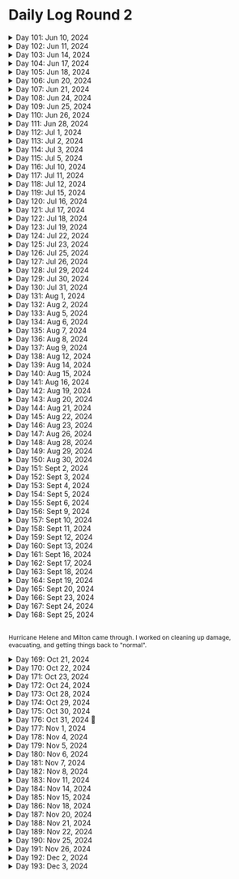 # Daily Log Round 2

<details>
  <summary>Day 101: Jun 10, 2024</summary>

  ### Today's Progress:
  * Started and completed on learning Introductory JavaScript by building a Prymaind Generator on freeCodeCamp.

  ### Link to work:
  * None

  ### New thing(s) learned:
  * How to declare a variable using let/const
  * How to create different statements
  * Console logging

  ### Thoughts:
  * This one took a little while and was confusing. Took my time with it.

  ### Time spent working
  * 1.5 hrs
</details>

<details>
  <summary>Day 102: Jun 11, 2024</summary>

  ### Today's Progress:
  * Started and completed building a Gradebook App using JavaScript on freeCodeCamp.

  ### Link to work:
  * None

  ### New thing(s) learned:
  * None

  ### Thoughts:
  * I may go back to this sometime soon to get an understanding of how everything works again.

  ### Time spent working
  * 0.75 hrs
</details>

<details>
  <summary>Day 103: Jun 14, 2024</summary>

  ### Today's Progress:
  * Started working on building a Role Playing Game while learning Basic JavaScript (steps 1 → 69) on freeCodeCamp.

  ### Link to work:
  * None

  ### New thing(s) learned:
  * None

  ### Thoughts:
  * I'm slowly getting the hang of this

  ### Time spent working
  * 1.16 hrs
</details>

<details>
  <summary>Day 104: Jun 17, 2024</summary>

  ### Today's Progress:
  * Continued working on and completed building a Role Playing Game while learning Basic JavaScript (steps 69 → 172) on freeCodeCamp.

  ### Link to work:
  * None

  ### New thing(s) learned:
  * Basics of different statements and loops.

  ### Thoughts:
  * None

  ### Time spent working
  * 2 hrs
</details>

<details>
  <summary>Day 105: Jun 18, 2024</summary>

  ### Today's Progress:
  * Started and completed the basic debugging challenge for a background color changer using JavaScript on freeCodeCamp.
  * Started working on the Calorie Counter app by learning about Form Validation for JavaScript (steps 1 → 24) on freeCodeCamp

  ### Link to work:
  * None

  ### New thing(s) learned:
  * I've never heard of regex, I'm going to have to take some time and learn about that.

  ### Thoughts:
  * None

  ### Time spent working
  * 0.75 hrs
</details>

<details>
  <summary>Day 106: Jun 20, 2024</summary>

  ### Today's Progress:
  * Completed building the Calorie Counter app by learning about Form Validation for JavaScript on freeCodeCamp

  ### Link to work:
  * None

  ### New thing(s) learned:
  * I learned more about Form Validation and how page doesn't change to something else when clicking on the "submit" or "clear form" button.

  ### Thoughts:
  * None

  ### Time spent working
  * 1.8 hrs
</details>

<details>
  <summary>Day 107: Jun 21, 2024</summary>

  ### Today's Progress:
  * Completed reviewing DOM manipulation by building a Rock, Paper, Scissors Game on freeCodeCamp

  ### Link to work:
  * None

  ### New thing(s) learned:
  * None

  ### Thoughts:
  * None

  ### Time spent working
  * 0.75 hrs
</details>

<details>
  <summary>Day 108: Jun 24, 2024</summary>

  ### Today's Progress:
  * Moved to working on the Legacy JavaScript course after doing a bit of research. Completed steps 1 → 69 on learning Basic JavaScript on freeCodeCamp.

  ### Link to work:
  * None

  ### New thing(s) learned:
  * None

  ### Thoughts:
  * None

  ### Time spent working
  * 1.16 hrs
</details>

<details>
  <summary>Day 109: Jun 25, 2024</summary>

  ### Today's Progress:
  * Continued working on learning Basic JavaScript (Legacy Version) from freeCodeCamp (steps 69 → 82).

  ### Link to work:
  * None

  ### New thing(s) learned:
  * None

  ### Thoughts:
  * I plan on going back to watch some of the videos that were in the Legacy version to get a better understanding of some of the answers.

  ### Time spent working
  * 1hr
</details>

<details>
  <summary>Day 110: Jun 26, 2024</summary>

  ### Today's Progress:
  * Continued and completed working on learning Basic JavaScript (Legacy Version) from freeCodeCamp (steps 82 → 113).

  ### Link to work:
  * None

  ### New thing(s) learned:
  * None

  ### Thoughts:
  * None

  ### Time spent working
  * 1.16 hrs
</details>

<details>
  <summary>Day 111: Jun 28, 2024</summary>

  ### Today's Progress:
  * Started and completed working on learning about ES6 (ES2015) from freeCodeCamp.

  ### Link to work:
  * None

  ### New thing(s) learned:
  * None

  ### Thoughts:
  * This took a bit of time for sure, now I'll debate on what I want to do next.

  ### Time spent working
  * 1.16 hrs
</details>

<details>
  <summary>Day 112: Jul 1, 2024</summary>

  ### Today's Progress:
  * Started and completed learning about Regular Expressions and Debugging Code from freeCodeCamp's Legacy JavaScript section.

  ### Link to work:
  * None

  ### New thing(s) learned:
  * I learned about regex in JavaScript and how to find certain things in a string.

  ### Thoughts:
  * None

  ### Time spent working
  * 1.16 hrs
</details>

<details>
  <summary>Day 113: Jul 2, 2024</summary>

  ### Today's Progress:
  * Started and completed learning about Basic Data Structures in Legacy JavaScript on freeCodeCamp
  * Started working on Basic Algorithm Scripting in Legacy JavaScript on freeCodeCamp (steps 1 → 3)

  ### Link to work:
  * None

  ### New thing(s) learned:
  * I learned the basics about data structures in JavaScript.

  ### Thoughts:
  * None

  ### Time spent working
  * 1.16 hrs
</details>

<details>
  <summary>Day 114: Jul 3, 2024</summary>

  ### Today's Progress:
  * Started working on the Frontend Mentor project of the Article Preview Component.

  ### Link to work:
  * None

  ### New thing(s) learned:
  * None

  ### Thoughts:
  * Watching a tutorial and following along before I create it on my own to get an understanding of the project. This way, I can make cleaner code and have a better understanding of the project as I do it a few times.

  ### Time spent working
  * 1.16 hrs
</details>

<details>
  <summary>Day 115: Jul 5, 2024</summary>

  ### Today's Progress:
  * Continued working on the Frontend Mentor project of the Article Preview Component.

  ### Link to work:
  * None

  ### New thing(s) learned:
  * None

  ### Thoughts:
  * Taking my time in understanding how the code works and what's best for this project.

  ### Time spent working
  * 1.4 hrs
</details>

<details>
  <summary>Day 116: Jul 10, 2024</summary>

  ### Today's Progress:
  * Started researching and working on my personal Portfolio

  ### Link to work:
  * None

  ### New thing(s) learned:
  * None

  ### Thoughts:
  * I took a few days for myself after the holiday which made me realize I was stuck and wasn't sure what to do. After asking for some advice from Kevin Powell's Discord server, it was suggested that I should instead focus on my portfolio. In the past few weeks, I haven't really been challenging myself and cheating while working on Frontend Mentor projects by watching YouTube videos of other people's work. This project, I'm going to do my best to do none of that.

  ### Time spent working
  *
</details>

<details>
  <summary>Day 117: Jul 11, 2024</summary>

  ### Today's Progress:
  * Gathered, researched and started sketching out my Portfolio in Penpot.

  ### Link to work:
  * None

  ### New thing(s) learned:
  * Penpot being similair to Figma, just need to get the hang of things now.

  ### Thoughts:
  * None

  ### Time spent working
  * 1 hr
</details>

<details>
  <summary>Day 118: Jul 12, 2024</summary>

  ### Today's Progress:
  * Decided to switch back to Figma and continue working on researching and gathering materials for my plans/moodboard.

  ### Link to work:
  * None

  ### New thing(s) learned:
  * How to scale/crop images in Figma

  ### Thoughts:
  * Penpot is nice, but using Figma as a desktop application is much easier than relying on a website to load. Wish Penpot had a desktop application.

  ### Time spent working
  * 1.4 hrs
</details>

<details>
  <summary>Day 119: Jul 15, 2024</summary>

  ### Today's Progress:
  * Completed gather materials and inspiration for my moodboard for my portfolio. The next thing to do is work on Wireframes.

  ### Link to work:
  * None

  ### New thing(s) learned:
  * I learned about the different screensize options for different interfaces (IE: Mobile phones, Desktop, and Mobile) for Figma.

  ### Thoughts:
  * None

  ### Time spent working
  * 1.4 hrs
</details>

<details>
  <summary>Day 120: Jul 16, 2024</summary>

  ### Today's Progress:
  * Started and completed taking notes on a YouTube video by Creative Director Explains called My actual web design process for clients (Freelance and Agency)

  ### Link to work:
  * [YouTube Video](https://www.youtube.com/watch?v=Jz_wyVdWKm8)

  ### New thing(s) learned:
  * How the process of creating a website works and the explanation

  ### Thoughts:
  * None

  ### Time spent working
  * 1.5 hrs
</details>

<details>
  <summary>Day 121: Jul 17, 2024</summary>

  ### Today's Progress:
  * Continued working on planning and wireframing my personal portfolio.

  ### Link to work:
  * None

  ### New thing(s) learned:
  * None

  ### Thoughts:
  * I've decided to go with a single page site and then maybe in the future I'll do a multi-page site or keep it a single page. I'll have to see where the wind blows.

  ### Time spent working
  * 1.25 hrs
</details>

<details>
  <summary>Day 122: Jul 18, 2024</summary>

  ### Today's Progress:
  * Started and completed wireframing the desktop version of my portfolio and started wireframing the tablet version of my portfolio.

  ### Link to work:
  * None

  ### New thing(s) learned:
  * None

  ### Thoughts:
  * I'm enjoying planning out how I want it to look in a responsive way.

  ### Time spent working
  * 1.4 hrs
</details>

<details>
  <summary>Day 123: Jul 19, 2024</summary>

  ### Today's Progress:
  * Completed wireframing/sketching out my Tablet/Mobile view of my portfolio. Next week, I'll start properly designing my site in Figma.

  ### Link to work:
  * None

  ### New thing(s) learned:
  * None

  ### Thoughts:
  * Excited to actually start designing my website. Should make it more fun to code when I get started with that!

  ### Time spent working
  * 1.25 hrs
</details>

<details>
  <summary>Day 124: Jul 22, 2024</summary>

  ### Today's Progress:
  * Started and completed working on the design of my Portfolio for Desktop view.

  ### Link to work:
  * None

  ### New thing(s) learned:
  * None

  ### Thoughts:
  * I just need to find some more images to use for certain parts of the site. I'm missing AnyType and a few others.

  ### Time spent working
  * 1.5 hrs
</details>

<details>
  <summary>Day 125: Jul 23, 2024</summary>

  ### Today's Progress:
  * Completed designing the Tablet and Moble views of my Portfolio in Figma.
  * Started coding the navigation bar for my portfolio.

  ### Link to work:
  * None

  ### New thing(s) learned:
  * None

  ### Thoughts:
  * I'm excited to start coding my portfolio and I'm going to have to learn a lot of new things. First off will be the navigation bar.

  ### Time spent working
  * 1.3 hrs
</details>

<details>
  <summary>Day 126: Jul 25, 2024</summary>

  ### Today's Progress:
  * Started to work on the navigation bar of my portfolio.

  ### Link to work:
  * None

  ### New thing(s) learned:
  * None

  ### Thoughts:
  * I need to figure out how to make the navigation bar look more resopnsive and similair to the one I created in Figma.

  ### Time spent working
  * 1.1 hrs
</details>

<details>
  <summary>Day 127: Jul 26, 2024</summary>

  ### Today's Progress:
  * Re-started on the navigation bar and started to work on the hero section of my portfolio.

  ### Link to work:
  * None

  ### New thing(s) learned:
  * None

  ### Thoughts:
  * I need to figure out how to make a proper circle image to use for the picture of myself in the hero section.

  ### Time spent working
  * 1.25 hrs
</details>

<details>
  <summary>Day 128: Jul 29, 2024</summary>

  ### Today's Progress:
  * Continued to work on the hero section of my portfolio and got started on the about section.

  ### Link to work:
  * None

  ### New thing(s) learned:
  * None

  ### Thoughts:
  * Instead of using Font Awesome, I'm going to use SVGRepo.com to get the icons that I need for certain sections of my portfolio.

  ### Time spent working
  * 1.5 hrs
</details>

<details>
  <summary>Day 129: Jul 30, 2024</summary>

  ### Today's Progress:
  * Continued to work on my portfolio as a whole.

  ### Link to work:
  * None

  ### New thing(s) learned:
  * None

  ### Thoughts:
  * I somehow messed up my navigation bar and more within the code, so I just decided to restart from scratch...again. This time, I'm going to just code everything out in HTML first and then go into CSS and JS.

  ### Time spent working
  * 1.1 hrs
</details>

<details>
  <summary>Day 130: Jul 31, 2024</summary>

  ### Today's Progress:
  * Re-wrote my entire HTML from scratch and completed all my sections. Added images, links, and accessibility features that were needed.

  ### Link to work:
  * None

  ### New thing(s) learned:
  * None

  ### Thoughts:
  * Excited to get started on the CSS part of my website. I'm going to do my bes to start from a mobile-user POV and then work my way to a desktop-user POV.

  ### Time spent working
  * 1.3 hrs
</details>

<details>
  <summary>Day 131: Aug 1, 2024</summary>

  ### Today's Progress:
  * Started working (and hopefully finished) on the CSS sections of my navigation bar, hero section, and about section.

  ### Link to work:
  * None

  ### New thing(s) learned:
  * None

  ### Thoughts:
  * Tomorrow I'm going to take some time to write my about section of myself and then hopefully jump into the projects section once I feel comfortable enough. This is coming along slowly but surely!

  ### Time spent working
  * 1.83 hrs
</details>

<details>
  <summary>Day 132: Aug 2, 2024</summary>

  ### Today's Progress:
  * Continued to work on the mobile version of my portoflio using CSS.

  ### Link to work:
  * None

  ### New thing(s) learned:
  * None

  ### Thoughts:
  * So many lines of CSS...

  ### Time spent working
  * 2.42 hrs
</details>

<details>
  <summary>Day 133: Aug 5, 2024</summary>

  ### Today's Progress:
  * Continuned to work on my Personal Portfolio site and completed working on the Tablet and Desktop media queries.

  ### Link to work:
  * None

  ### New thing(s) learned:
  * None

  ### Thoughts:
  * Uploaded my project to GitHub finally and made a Netlify site out of it to test it out for a bit before I go public with it. There's a lot of changes and additions that need to be made.

  ### Time spent working
  * 2.6 hrs
</details>

<details>
  <summary>Day 134: Aug 6, 2024</summary>

  ### Today's Progress:
  * Fixed an issue with the hamburger menu not showing itself on multiple breakpoints. What a small pain to fix...

  ### Link to work:
  * None

  ### New thing(s) learned:
  * How not to break something and wonder what happened or where I went wrong.

  ### Thoughts:
  * Taking a break for the day, too angry and annoyed to work on this

  ### Time spent working
  * 1 hrs
</details>

<details>
  <summary>Day 135: Aug 7, 2024</summary>

  ### Today's Progress:
  * Continued to work on the CSS of my portfolio. It's slowly coming along...

  ### Link to work:
  * None

  ### New thing(s) learned:
  * None

  ### Thoughts:
  * This is a pain, but I will get it right...

  ### Time spent working
  * 2.6 hrs
</details>

<details>
  <summary>Day 136: Aug 8, 2024</summary>

  ### Today's Progress:
  * Continued to re-write my CSS, worked on my HTML for accessibility, and wrote some JavaScript.

  ### Link to work:
  * None

  ### New thing(s) learned:
  * How to make a hamburger menu and contact form not refresh the page using JavaScript.

  ### Thoughts:
  * I'm almost done with my website. I just need to make a few changes, add in some projects, and put my social media in a few places. It should be ready to go then!

  ### Time spent working
  * 3.05 hrs
</details>

<details>
  <summary>Day 137: Aug 9, 2024</summary>

  ### Today's Progress:
  * Continued to work on my portfolio

  ### Link to work:
  * None

  ### New thing(s) learned:
  * I learned how Web3Forms.com works for contact forms

  ### Thoughts:
  * Completed working on the contact form and used Web3Forms to use as a backend should someone send me a message.
  * Created and added my personal logo to the site.
  * Updated all text that made the site seem silly into slightly professional text.

  ### Time spent working
  * 2.1 hrs
</details>

<details>
  <summary>Day 138: Aug 12, 2024</summary>

  ### Today's Progress:
  * Completed working on my portfolio. I made a few changes to the site and now I just need to add my projects and purchase a domain to host it on.
  * Taking the rest of the time to find out what I want to do/learn next.

  ### Link to work:
  * None

  ### New thing(s) learned:
  * None

  ### Thoughts:
  * I'm not feeling comfrtable with CSS still and JavaScript even after completeing my portfolio. I'm happy with how I've made it and how it looks, but I'm in a fork in the road of learning. Asked for some advice on Kevin Powell's discord again.

  ### Time spent working
  * 2 hrs
</details>

<details>
  <summary>Day 139: Aug 14, 2024</summary>

  ### Today's Progress:
  * I took some time yesterday (8/13) to figure out what I wanted to do next. I decided that I would refresh myself with some CSS subjects and projects, re-learn/understand JavaScript, learn ReactJS, learn TailwindCSS, learn Git/GitHub, and job hunting (this will be after I feel comfortable with JavaScript and CSS).
  * I started working on Scrimba's CSS course on Grids (video 11/17).

  ### Link to work:
  * [Learning Path v2](https://github.com/kylecreate/100DaysOfCode/blob/main/imgs/LearningPath-v2.png)

  ### New thing(s) learned:
  * Understanding CSS Grid from a beginner stand point.

  ### Thoughts:
  * Everything is slowly coming back to me now as I watch these videos. They're very helpful. I'm debating if I want to buy PRO for Scrimba or just work on what resources I've collected.

  ### Time spent working
  * 1.3 hrs
</details>

<details>
  <summary>Day 140: Aug 15, 2024</summary>

  ### Today's Progress:
  * I purchased a Scrimba PRO subscription and got started on their Frontend Carrer Path. I've completed the Welcome module and building & deploying your first website module.

  ### Link to work:
  * None

  ### New thing(s) learned:
  * Basics of HTML...again

  ### Thoughts:
  * Why am I doing this? Because with the interactivity of this website and the way they teach students/people, it helps me out to understand as well. I'm just going in order since the certification will be nice even though it won't mean much.

  ### Time spent working
  * 2.6 hrs
</details>

<details>
  <summary>Day 141: Aug 16, 2024</summary>

  ### Today's Progress:
  * I worked on learning about CSS Grid Layouts on Scrimba, YouTube (Kevin Powell), MDN, and CSS Grid Garden

  ### Link to work:
  * None

  ### New thing(s) learned:
  * Learned how CSS grid systems work.

  ### Thoughts:
  * I'm going to take some time next week to learn more about Grids with some (hopefully) newly found videos/articles that can explain things.

  ### Time spent working
  * 2.7 hrs
</details>

<details>
  <summary>Day 142: Aug 19, 2024</summary>

  ### Today's Progress:
  * Started watching/working on Learning CSS Grid the Easy Way with Kevin Powell on YouTube using a Frontend Mentor project as an example.

  ### Link to work:
  * [Link to video](https://www.youtube.com/watch?v=rg7Fvvl3taU)

  ### New thing(s) learned:
  * CSS Grid using a Frontend Mentor project

  ### Thoughts:
  * Later on, my plan is to re-work this project from the ground up with no help and on my own to better understand CSS Grid.

  ### Time spent working
  * 1.3 hrs
</details>

<details>
  <summary>Day 143: Aug 20, 2024</summary>

  ### Today's Progress:
  * Completed watching Kevin Powell's video on learning CSS Grid the easy way.
  * Started and completed working on learning CSS Flexbox with Scrimba
  * Started and completed watching Kevin Powell's video on learning Flexbox the easy way.
  * Started and completed testing out my flexbox skills using different tasks from MDN.
  * Completed all levels (except for Lv.24) of Flexbox Froggy.
  * Attended my first Scrimba Town Hall where they discussed CSS and answered questions.

  ### Link to work:
  * None

  ### New thing(s) learned:
  * I learned a lot about CSSBattles, CSS Flexbox, and CSS Grid.

  ### Thoughts:
  * What a busy but good day! I will upload my new learning path soon that covers things I want to learn. I also have a few new projects in mind for the future.

  ### Time spent working
  * 3.4 hrs
</details>

<details>
  <summary>Day 144: Aug 21, 2024</summary>

  ### Today's Progress:
  * Started and completed watching Kevin Powell's videos on CSS Selectors (beyond the basics) and The Secret to mastering CSS Layouts.
  * Started working on learning Responsive Web Design on Scrimba which is also taught by Kevin Powell. (Overall: 5% complete | CSS Fundamentals Section: 32% complete)

  ### Link to work:
  * None

  ### New thing(s) learned:
  * The intermediate side of CSS selectors and the use of inline/inline-block elements in CSS.

  ### Thoughts:
  * I'm really enjoying this!

  ### Time spent working
  * 1.3 hrs
</details>

<details>
  <summary>Day 145: Aug 22, 2024</summary>

  ### Today's Progress:
  * Continued and completed working on learning Responsive Web Design on Scrimba which is taught by Kevin Powell. (Overall: 14% complete | CSS Fundamentals Section: 100% complete, next up is Starting to Think Responsively)

  ### Link to work:
  * None

  ### New thing(s) learned:
  * Learned more about the basics of CSS and some of the fundamentals to make learning responsive design easier.

  ### Thoughts:
  * I'm really enjoying jumping back into CSS, Kevin makes it fun!

  ### Time spent working
  * 2.85 hrs
</details>

<details>
  <summary>Day 146: Aug 23, 2024</summary>

  ### Today's Progress:
  * Continued working on learning Responsive Web Design on Scrimba which is taught by Kevin Powell. (Overall: 29% complete | Starting to Think Responsively: 56% complete)

  ### Link to work:
  * None

  ### New thing(s) learned:
  * I learned more about masking very basic responsive websites with media queries and a basic navigation bar.

  ### Thoughts:
  * None

  ### Time spent working
  * 3 hrs
</details>

<details>
  <summary>Day 147: Aug 26, 2024</summary>

  ### Today's Progress:
  * Continued working on learning Responsive Web Design on Scrimba which is taught by Kevin Powell. (Overall: 40% complete | Starting to Think Responsively: 100% complete! Next up will be Stepping up our style)

  ### Link to work:
  * None

  ### New thing(s) learned:
  * None

  ### Thoughts:
  * After I finish the next section in this course, I'm going to re-code the website we're working on from scratch to see if I'm able to do it on my own and hopefully make it look better (design and code wise).

  ### Time spent working
  * 2.3 hrs
</details>

<details>
  <summary>Day 148: Aug 28, 2024</summary>

  ### Today's Progress:
  * Continued working on learning Responsive Web Design on Scrimba which is taught by Kevin Powell. (Overall: 52% complete | Stepping up our style 53% complete)

  ### Link to work:
  * None

  ### New thing(s) learned:
  * Learned more about background-images and viewport units

  ### Thoughts:
  * I'm enjoying these projects as I work along with Kevin. The BBQ splash page will be another project that I work on after completing this course.

  ### Time spent working
  * 2 hrs
</details>

<details>
  <summary>Day 149: Aug 29, 2024</summary>

  ### Today's Progress:
  * Continued working on learning Responsive Web Design on Scrimba which is taught by Kevin Powell. (Overall: 69% complete | Stepping up our style (100% complete), started Taking flexbox to the next level section (71% complete))

  ### Link to work:
  * None

  ### New thing(s) learned:
  * Learned a lot more about flexbox and proper stylings

  ### Thoughts:
  * Other than having problems with the site today, I managed to get a lot done. I'm writing down in my Notion (soon to switch to AppFlowy) the projects that I'm going to re-work when I finish from this section.

  ### Time spent working
  * 2.6 hrs
</details>

<details>
  <summary>Day 150: Aug 30, 2024</summary> 🎉

  ### Today's Progress:
  * Continued working on learning Responsive Web Design on Scrimba which is taught by Kevin Powell. (Overall: 83% complete | continued and completed Taking flexbox to the next level section (100% complete) and CSS Grid: The ultimate layout tool (100% complete)).

  ### Link to work:
  * None

  ### New thing(s) learned:
  * I learned more in-depth about CSS Flexbox and CSS Grid.

  ### Thoughts:
  * As Kevin was showing a Portfolio work example of CSS Grid, I said in my head "This man is doing witchcraft...". I see a lot of changes to my portfolio and future work already without even touching anything.

  ### Time spent working
  * 2.4 hrs
</details>

<details>
  <summary>Day 151: Sept 2, 2024</summary>

  ### Today's Progress:
  * Continued and completed working on learning Responsive Web Design on Scrimba which is taught by Kevin Powell. (Overall: 100% complete | started and completed Taking it the next level (100% complete)).

  ### Link to work:
  * None

  ### New thing(s) learned:
  * I learned more about using CSS grid/flexbox for a real-life style website.

  ### Thoughts:
  * I'm surprised I finished this course in a single day. Next, I'm going to watch the Space Travel Website course from Scrimba. After that, I plan on doing some reading of CSS to see what else I can learn.

  ### Time spent working
  * 2.7 hrs
</details>

<details>
  <summary>Day 152: Sept 3, 2024</summary>

  ### Today's Progress:
  * Started working on Kevin Powell's Space Travel Website course on Scrimba. I started with the module of The design system (43% complete).

  ### Link to work:
  * None

  ### New thing(s) learned:
  * How to do a complete CSS reset for a new webpage and how to create a design system from scratch using the classes we've created so far.

  ### Thoughts:
  * The design system is actually kind of fun to work on before starting on the website itself. Also, with all the classes that have been used so far, I find this to be a really good idea for HUGE projects in the future.

  ### Time spent working
  * 1.3 hrs
</details>

<details>
  <summary>Day 153: Sept 4, 2024</summary>

  ### Today's Progress:
  * Continued working on Kevin Powell's Space Travel Website course on Scrimba. I started with the module of The design system (81% complete).

  ### Link to work:
  * None

  ### New thing(s) learned:
  * I'm learning how to use multiple classes within CSS on HTML to create some cool components.

  ### Thoughts:
  * So many lines of CSS and create such cool and small things!

  ### Time spent working
  * 1.2 hrs
</details>

<details>
  <summary>Day 154: Sept 5, 2024</summary>

  ### Today's Progress:
  * Continued working on Kevin Powell's Space Travel Website course on Scrimba. I completed the module of The design system (100% complete), completed the module of The homepage (100%), and started on the Navigation module (69%).

  ### Link to work:
  * None

  ### New thing(s) learned:
  * I've learned a lot about how to do a navigation bar and how to make the homepage of this project look similar to the Figma design.

  ### Thoughts:
  * This is a tough project, but will be re-done in the future when I'm comfortable with CSS and JavaScript.

  ### Time spent working
  * 2.7 hrs
</details>

<details>
  <summary>Day 155: Sept 6, 2024</summary>

  ### Today's Progress:
  * Continued working on Kevin Powell's Space Travel Website course on Scrimba. I completed the Navigation module (100%), the destination page module (100%), and started working on the tabs module (23%).

  ### Link to work:
  * None

  ### New thing(s) learned:
  * I learned more about how to style different HTML tags with similar styles of other tags. Also, I learned a lot about JavaScript even if I haven't gotten that far yet.

  ### Thoughts:
  * I'm happy I'm almost done with this project. I believe that I'll work on this again after I learn JavaScript and get comfortable with that.

  ### Time spent working
  * 2.6 hrs
</details>

<details>
  <summary>Day 156: Sept 9, 2024</summary>

  ### Today's Progress:
  * Continued working on and completed Kevin Powell's Space Travel Website course on Scrimba. I completed the tabs module (100%).
  * Started working on Frontend Mentor's Product Preview Card Component challenge.

  ### Link to work:
  * None

  ### New thing(s) learned:
  * None

  ### Thoughts:
  * I'm happy to have finally finished the Space Travel site and now going to start working on Frontend Mentor/real-life style projects for a while.

  ### Time spent working
  * 2.7 hrs
</details>

<details>
  <summary>Day 157: Sept 10, 2024</summary>

  ### Today's Progress:
  * Completed working on the Product Preview Card challenge from Frontend Mentor.
  * Started and completed the first CSS challenge from Scrimba's CSS Challenges course.

  ### Link to work:
  * [FEM - Product Preview Card](https://github.com/kylecreate/FEM-ProductCard)

  ### New thing(s) learned:
  * How to create a spoiler using HTML and CSS.

  ### Thoughts:
  * I think I'll enjoy the CSS challenges from Scrimba. These will be different things to work on and hopefully help my CSS skills get better.

  ### Time spent working
  * 1.2 hrs
</details>

<details>
  <summary>Day 158: Sept 11, 2024</summary>

  ### Today's Progress:
  * Started and completed working on the CSS Challenges from Scrimba of the Colorful Button and Expanding Search Bar.

  ### Link to work:
  * [Scrimba Projects](https://github.com/kylecreate/Scrimba-Projects)

  ### New thing(s) learned:
  * How to create a border around a button to grow when hovered.
  * How to expand a search bar and hide things only screen readers can hear/say.

  ### Thoughts:
  * These challenges are fun! I'm looking forward to working on more of these in the future!

  ### Time spent working
  * 1.2 hrs
</details>

<details>
  <summary>Day 159: Sept 12, 2024</summary>

  ### Today's Progress:
  * Started on the CSS Challenge from Scrimba of the Codepen Tile.

  ### Link to work:
  * None

  ### New thing(s) learned:
  * None

  ### Thoughts:
  * Didn't get too much done today. Going to try and restart with a fresh mind tomorrow.

  ### Time spent working
  * 1 hrs
</details>

<details>
  <summary>Day 160: Sept 13, 2024</summary>

  ### Today's Progress:
  * Re-started and completed the Codepen Tile CSS Challenge from Scrimba.
  * Started and completed the first Loading Animation CSS Challenge from Scrimba.
  * Made some changes to the Product Preview card from Frontend Mentor after receiving feedback.

  ### Link to work:
  * None

  ### New thing(s) learned:
  * I learned how to animate a loading sequence for a website.
  * I learned how to show something under a card by using the hover psuedo class.

  ### Thoughts:
  * Work hard, play hard as always!

  ### Time spent working
  * 2.05 hrs
</details>

<details>
  <summary>Day 161: Sept 16, 2024</summary>

  ### Today's Progress:
  * Started and completed the CSS challenge of creating another Loading Animation on Scrimba.
  * Started and completed the CSS challenge of creating a Archery Target on Scrimba.
  * Continued working on the Frontend Developer Career Path by building the Google.com clone project. (Overall: 4% complete)

  ### Link to work:
  * None

  ### New thing(s) learned:
  * I learned how to create an archery target using CSS and figuring out how to center the circles within the window.
  * I learned more about centering buttons/items on a page while working on the Google.com clone project from Scrimba.

  ### Thoughts:
  * I think going back and forth between the CSS challenges and the Career Path courses is a good idea. This way, I can challenge myself while also re-learning the basics as I go along.

  ### Time spent working
  * 2.6 hrs
</details>

<details>
  <summary>Day 162: Sept 17, 2024</summary>

  ### Today's Progress:
  * Started and completed building a Digital Business Card on Scrimba. Frontend Developer Career Path (6% Complete)

  ### Link to work:
  * None

  ### New thing(s) learned:
  * I more about linking items, files, and other assets by using a single period, double period, or just the backslash.

  ### Thoughts:
  * None

  ### Time spent working
  * 1.3 hrs
</details>

<details>
  <summary>Day 163: Sept 18, 2024</summary>

  ### Today's Progress:
  * Continued working on the Frontend Developer Career Path on Scrimba (9% complete)
    * Started and completed building a Space Exploration site on Scrimba
    * Started working on building a Birthday GIFt site on Scrimba (54% complete)

  ### Link to work:
  * None

  ### New thing(s) learned:
  * I learned more about adding GIFs to a site and how to position different images on a site by setting the flex-direction to either row or column.

  ### Thoughts:
  * I'm starting to enjoy myself again! Really enjoying all the learning I'm doing.

  ### Time spent working
  * 2 hrs
</details>

<details>
  <summary>Day 164: Sept 19, 2024</summary>

  ### Today's Progress:
  * Continued working on the Frontend Developer Career Path on Scrimba (10% complete)
    * Continued and completed working on the Birthday GIFt site on Scrimba
    * Started working on the Solo Project: Hometown Homepage.

  ### Link to work:
  * [Scrimba Birthday GIFt Project](https://github.com/kylecreate/Scrimba-Birthday)

  ### New thing(s) learned:
  * I learned how adding an image inside of a div tag without using the image tag.
  * I learned more about adding audio/video to a website.

  ### Thoughts:
  * Now we're getting our hands dirty, and I like it! Should I wash my hands or keep them dirty?

  ### Time spent working
  * 2.7 hrs
</details>

<details>
  <summary>Day 165: Sept 20, 2024</summary>

  ### Today's Progress:
  * Continued working on the Frontend Developer Career Path on Scrimba (10% complete)
    * Conintued and completed working on the Solo Project: Hometown Homepage.
  * Started working on the Frontend Mentor Four Card Feature project.

  ### Link to work:
  * [Scrimba Hometown](https://github.com/kylecreate/Scrimba-Hometown)

  ### New thing(s) learned:
  * None

  ### Thoughts:
  * I'm very happy with how the Hometown project came out. I posted it to the code-reviews channel in their discord server. Now, I'm starting on the Four Card Feature project from Frontend Mentor now. Taking my time to learn everything instead of speedrunning it like a demon has really helped me a ton!

  ### Time spent working
  * 2 hrs
</details>

<details>
  <summary>Day 166: Sept 23, 2024</summary>

  ### Today's Progress:
  * Continued working on and completed the Frontend Mentor Four Card Feature project.
  * Started and completed the Word Carousel and Flag of France CSS challenges on Scrimba
  * Organized my projects from freeCodeCamp, Scrimba, and Frontend Mentor into separate repos on GitHub.

  ### Link to work:
  * [Scrimba Projects](https://github.com/kylecreate/Scrimba-Projects) | [Frontend Mentor Projects](https://github.com/kylecreate/FrontendMentor-Projects) | [freeCodeCamp Projects](https://github.com/kylecreate/FCC-Projects)

  ### New thing(s) learned:
  * I learned how to use CSS animations to show different words one at a time using keyframes.
  * I learned how to create a flag in CSS in 2 different ways (flex and grid).

  ### Thoughts:
  * I think having all my projects in one place for each of the sites I use might be a good thing. In the future, I'll probably switch them all over to my Portfolio website once that's finished. In the meantime, I'm going to continue working on doing more CSS projects from Scrimba and Frontend Mentor before starting JavaScript.

  ### Time spent working
  * 2 hrs
</details>

<details>
  <summary>Day 167: Sept 24, 2024</summary>

  ### Today's Progress:
  * Started working on a template for my 3 GitHub Repos (freeCodeCamp Projects, Scrimba Projects, and fCC Projects) that way I can make a site out of everything and not have a ton of sites.

  ### Link to work:
  * None

  ### New thing(s) learned:
  * None

  ### Thoughts:
  * Hopefully this will be helpful for myself and others once I finish it!

  ### Time spent working
  * 1.2 hrs
</details>

<details>
  <summary>Day 168: Sept 25, 2024</summary>

  ### Today's Progress:
  * Started and completed working on the Three Column Preview Card Component challenge from Frontend Mentor
  * Started and completed working on the Flag of Germany and Madagascar on Scrimba's CSS Challenges (43% complete)

  ### Link to work:
  * [Frontend Mentor - 3 Column Preview](https://github.com/kylecreate/FrontendMentor-Projects/tree/main/Three-Column-Preview) | [Scrimba - Germany Flag](https://github.com/kylecreate/Scrimba-Projects/tree/main/CSS%20Challenges/Germany-Flag) | [Scrimba - Madagascar Flag](https://github.com/kylecreate/Scrimba-Projects/tree/main/CSS%20Challenges/Madagascar-Flag)

  ### New thing(s) learned:
  * None

  ### Thoughts:
  * These challenges are are helping me get better at CSS!

  ### Time spent working
  * 1.2 hrs
</details>

<br>
<p style="font-size: 12px;">Hurricane Helene and Milton came through. I worked on cleaning up damage, evacuating, and getting things back to "normal".</p>

<details>
  <summary>Day 169: Oct 21, 2024</summary>

  ### Today's Progress:
  * Started working on the Social Proof Challenge of Frontend Mentor.

  ### Link to work:
  * None

  ### New thing(s) learned:
  * None

  ### Thoughts:
  * Today was my first day back into coding after dealing with the recent hurricanes. I need to get back into the swing of things since it's been so long. Feels like I forgot everything but I'll get back to it.

  ### Time spent working
  * 1.6 hrs
</details>

<details>
  <summary>Day 170: Oct 22, 2024</summary>

  ### Today's Progress:
  * Continued working on the Social Proof Challenge from Frontend Mentor.

  ### Link to work:
  * None

  ### New thing(s) learned:
  * None

  ### Thoughts:
  * I decided to re-write my HTML and CSS since something felt off about it from yesterday. I put the final image provided into Photoshop and organized everything in containers and what each square meant. This really helps. Also, I got distracted by a big claw truck outside getting my hurricane debris. So, I'm happy about that finally happening as well!

  ### Time spent working
  * 1.25 hrs
</details>

<details>
  <summary>Day 171: Oct 23, 2024</summary>

  ### Today's Progress:
  * Continued working on the Social Proof Challenge from Frontend Mentor.

  ### Link to work:
  * None

  ### New thing(s) learned:
  * None

  ### Thoughts:
  * None

  ### Time spent working
  * 1 hrs
</details>

<details>
  <summary>Day 172: Oct 24, 2024</summary>

  ### Today's Progress:
  * Completed working on the Social Proof Challenge from Frontend Mentor.
  * Started and completed working on the Flag of Switzerland from Scrimba's CSS Challenges.

  ### Link to work:
  * None

  ### New thing(s) learned:
  * None

  ### Thoughts:
  * I'm still getting into the swing of things. These small projects are helping after being away for so long.

  ### Time spent working
  * 1.2 hrs
</details>

<details>
  <summary>Day 173: Oct 28, 2024</summary>

  ### Today's Progress:
  * I started working on making websites interactive (16% complete) to learn about JavaScript by making a passenger counter app (100%). Next up will be making a Blackjack App.

  ### Link to work:
  * [Counter App](https://github.com/kylecreate/Scrimba-Projects/tree/main/Frontend%20Path%20Projects/Counter-App)

  ### New thing(s) learned:
  * I learned about the basics of JavaScript and how to add and remove numbers.

  ### Thoughts:
  * I'm looking forward to mastering JavaScript! My goals are to complete this course, work on some projects, work on my personal portfolio, and then find a job!

  ### Time spent working
  * 2.36 hrs
</details>

<details>
  <summary>Day 174: Oct 29, 2024</summary>

  ### Today's Progress:
  * I continued working on the Making Websites Interactive section (21% complete) of the Frontend Mentor Frontend Dev path (13% complete).
    * I started working on the JavaScript Challenges Pt.1 section and finished everything until the Solo Project(90%).

  ### Link to work:
  * None

  ### New thing(s) learned:
  * None

  ### Thoughts:
  * The JavaScript challenges were fun to work on and really made me think. It makes me happy that after having a Rubber Ducky for the past few years finally came in handy when I was trying to explain to myself how a certain challenge worked.

  ### Time spent working
  * 1.25 hrs
</details>

<details>
  <summary>Day 175: Oct 30, 2024</summary>

  ### Today's Progress:
  * I continued working on the Making Websites Interactive section (21% complete) of the Frontend Mentor Frontend Dev path (13% complete).
    * I completed working on the JavaScript Challenges Pt.1 section and finished everything(100%).

  ### Link to work:
  * [Basketball Scoreboard](https://github.com/kylecreate/Scrimba-Projects/tree/main/JavaScript/Basketball-Scoreboard)

  ### New thing(s) learned:
  * None

  ### Thoughts:
  * This took me a little bit of time, but I'm so happy I managed to figure this out on my own!

  ### Time spent working
  * 1.75 hrs
</details>

<details>
  <summary>Day 176: Oct 31, 2024 🎃</summary>

  ### Today's Progress:
  * I continued working on the Making Websites Interactive section (34% complete) of the Frontend Mentor Frontend Dev path (15% complete).
    * Started and completed the section of setting up a local dev environment (100%)
    * Started working on the section of building a Blackjack game (39% complete)

  ### Link to work:
  * None

  ### New thing(s) learned:
  * I learned about creating if/else statements, Booleans, variables, and arrays.

  ### Thoughts:
  * Taking this language slow so I understand everything is really helping me!

  ### Time spent working
  * 2 hrs
</details>

<details>
  <summary>Day 177: Nov 1, 2024</summary>

  ### Today's Progress:
  * I continued working on the Making Websites Interactive section (41% complete) of the Frontend Mentor Frontend Dev path (16% complete).
    * Continued working on the section of building a Blackjack game (63% complete)

  ### Link to work:
  * None

  ### New thing(s) learned:
  * I learned more about Arrays, for loops, creating an array based loop, and how to return and generate random numbers in a function.

  ### Thoughts:
  * Everything is slowly starting to make sense for me.

  ### Time spent working
  * 1.25 hrs
</details>

<details>
  <summary>Day 178: Nov 4, 2024</summary>

  ### Today's Progress:
  * I continued working on the Making Websites Interactive section (56% complete) of the Frontend Mentor Frontend Dev path (19% complete) from Scrimba.
    * Continued and completed working on the section of building a Blackjack game (100% complete)
    * Started working on JavaScript challenges Pt.2 (88% complete)
      * Started working on the Password Generator Solo Project

  ### Link to work:
  * None

  ### New thing(s) learned:
  * I learned more about Math.random(), Math.floor(), logical operators (AND and OR), creating objects, and when to use and not use AI while coding.

  ### Thoughts:
  * The challenges were fun to work on and this project should really be a challenge for me!

  ### Time spent working
  * 3 hrs
</details>

<details>
  <summary>Day 179: Nov 5, 2024</summary>

  ### Today's Progress:
  * I continued working on the Making Websites Interactive section (59% complete) of the Frontend Mentor Frontend Dev path (19% complete) from Scrimba.
    * I continued working on and completed the Password Generator Solo Project.
    * I started working on the section of building a Chrome Extension (12% complete).

  ### Link to work:
  * None

  ### New thing(s) learned:
  * I learned about the basics of addEventListener().

  ### Thoughts:
  * My project came out very nicely which I'm happy about. I may have to use the random password generator I created instead of using the one on KeepassXC (I'm kidding...)

  ### Time spent working
  * 1.3 hrs
</details>

<details>
  <summary>Day 180: Nov 6, 2024</summary>

  ### Today's Progress:
  * I continued working on the Making Websites Interactive section (74% complete) of the Frontend Mentor Frontend Dev path (22% complete) from Scrimba.
    * I continued working on the section of building a Chrome Extension (63% complete).

  ### Link to work:
  * None

  ### New thing(s) learned:
  * I learned about the difference of when to use let and const, how to use innerHTML, how to use createElement() and append(), how to clear an input value after clicking a button, template strings, and localStorage.

  ### Thoughts:
  * I've never created an extension before, that was fun!

  ### Time spent working
  * 2 hrs
</details>

<details>
  <summary>Day 181: Nov 7, 2024</summary>

  ### Today's Progress:
  * I continued working on the Making Websites Interactive section (84% complete) of the Frontend Mentor Frontend Dev path (23% complete) from Scrimba.
    * I continued working on and completed the section of building a Chrome Extension (100% complete).

  ### Link to work:
  * [First Chrome Extension](https://github.com/kylecreate/Scrimba-Projects/tree/main/JavaScript/Chrome-Extension)

  ### New thing(s) learned:
  * I learned more about the difference between Truthy and Falsy values, JSON objects, and objects in arrays.

  ### Thoughts:
  * I was having trouble with the Chrome Extension project, so I asked in the FCC Discord server and had some help from Hana (shout out to her, thank you again!). Also, I thought after finishing this project would be a good time to end for the day.

  ### Time spent working
  * 2 hrs
</details>

<details>
  <summary>Day 182: Nov 8, 2024</summary>

  ### Today's Progress:
  * I continued working on the Making Websites Interactive section (87% complete) of the Frontend Mentor Frontend Dev path (24% complete) from Scrimba.
    * I started working on JavaScript challenges Pt.3 (67% complete)

  ### Link to work:
  * None

  ### New thing(s) learned:
  * I learned how to generate a sentence using a function for loop should it have more than 2 items in an array.

  ### Thoughts:
  * None

  ### Time spent working
  * 1.25 hrs
</details>

<details>
  <summary>Day 183: Nov 11, 2024</summary>

  ### Today's Progress:
  * I continued working on the Making Websites Interactive section (100% complete) of the Frontend Mentor Frontend Dev path (26% complete) from Scrimba.
    * I continued working on and completed JavaScript challenges Pt.3 including the Solo Project (100% complete).
    * I started and completed working on building a mobile app (100% complete).

  ### Link to work:
  * [JavaScript Challenges Pt.3](https://github.com/kylecreate/Scrimba-Projects/tree/main/JavaScript/Challenges-Pt.3)
  * [Mobile App](https://github.com/kylecreate/Scrimba-Projects/tree/main/JavaScript/Mobile-App)

  ### New thing(s) learned:
  * How to use Firebase as a beginner

  ### Thoughts:
  * None

  ### Time spent working
  * 2.5 hrs
</details>

<details>
  <summary>Day 184: Nov 14, 2024</summary>

  ### Today's Progress:
  * I started working on the Accessible Development section (100% complete) of the Frontend Mentor Frontend Dev path (28% complete) from Scrimba.

  ### Link to work:
  * None

  ### New thing(s) learned:
  * I learned about how to make a website I'm working on more accessible to users who are using a screen reader.

  ### Thoughts:
  * None

  ### Time spent working
  * 2 hrs
</details>

<details>
  <summary>Day 185: Nov 15, 2024</summary>

  ### Today's Progress:
  * I started working on the Essential CSS concepts section (19% complete) of the Frontend Mentor Frontend Dev path (29% complete) from Scrimba.
    * I started working on the Building an NFT website section (39% complete).

  ### Link to work:
  * None

  ### New thing(s) learned:
  * I learned about making my CSS skills better and making parts of the stylesheet organized.

  ### Thoughts:
  * Organization is key 🙏🏻

  ### Time spent working
  * 1.2 hrs
</details>

<details>
  <summary>Day 186: Nov 18, 2024</summary>

  ### Today's Progress:
  * I continued working on the Essential CSS concepts section (78% complete) of the Frontend Mentor Frontend Dev path (32% complete) from Scrimba.
    * I continued working on and completed the Building an NFT website section (100% complete).
    * I started working on the CSS Fundamentals: Challenges section (95% complete).

  ### Link to work:
  * [Essential CSS Challenge - Scrimba](https://github.com/kylecreate/Scrimba-Projects/tree/main/Frontend%20Path%20Projects/Essential-CSS-Challenges)

  ### New thing(s) learned:
  * I learned about grouping selectors the correct way, CSS specificity, and when to use buttons and links.

  ### Thoughts:
  * I worked very hard today and I'm happy about that. Tomorrow, I'll get started on the Solo Project of the CSS Fundamentals challenges module.

  ### Time spent working
  * 3.1 hrs
</details>

<details>
  <summary>Day 187: Nov 20, 2024</summary>

  ### Today's Progress:
  * I continued working on the Essential CSS concepts section (80% complete) of the Frontend Mentor Frontend Dev path (32% complete) from Scrimba.
    * I continued working on the CSS Fundamentals: Challenges section (100% complete).
      * I started and completed working on the Oldgram project.

  ### Link to work:
  * [Oldgram Scrimba Project](https://github.com/kylecreate/Scrimba-Projects/tree/main/Frontend%20Path%20Projects/Oldagram)

  ### New thing(s) learned:
  * None

  ### Thoughts:
  * I took yesterday (11/19) off because Scrimba wasn't working right after their update when I wanted to start working on the Oldgram project. Instead, I started that today and have the basics of the site laid out. Excited to work on this project!

  ### Time spent working
  * 1.25 hrs
</details>

<details>
  <summary>Day 188: Nov 21, 2024</summary>

  ### Today's Progress:
  * I completed the Essential CSS concepts module (100% complete) and I started on the Essential JavaScript Concepts module (4% complete) of the Frontend Mentor Frontend Dev path (34% complete) from Scrimba.
    * I started and completed working on the Building a Coworking Space site (100% Complete).
    * I started working on The World's Most Annoying Cookie Consent (19% complete).

  ### Link to work:
  * [Coworking Space Site](https://github.com/kylecreate/Scrimba-Projects/tree/main/Frontend%20Path%20Projects/Coworking)

  ### New thing(s) learned:
  * For the CSS concepts module, I learned more about using margin auto, position absolute/fixed/relative, and the align-self property.

  ### Thoughts:
  * I'm so happy with how I'm learning and moving through these courses. I'll hopefully have some good project ideas soon.

  ### Time spent working
  * 2.3 hrs
</details>

<details>
  <summary>Day 189: Nov 22, 2024</summary>

  ### Today's Progress:
  * I continued working on the Essential JavaScript Concepts module (21% complete) of the Frontend Mentor Frontend Dev path (36% complete) from Scrimba.
    * I continued and completed working on The World's Most Annoying Cookie Consent (100% complete).

  ### Link to work:
  * [Annoying Cookie Consent](https://github.com/kylecreate/Scrimba-Projects/tree/main/JavaScript/Cookie-Consent)

  ### New thing(s) learned:
  * I learned more about form validation and requirements, preventDefault(), how to gather data from a form, and how to reverse the order of 2 elements.

  ### Thoughts:
  * I really enjoyed working on this project. It's amazing what JavaScript can do for a website and how a sketchy web platform can sell your data. Who in the world would do such a thing?!

  ### Time spent working
  * 2.3 hrs
</details>

<details>
  <summary>Day 190: Nov 25, 2024</summary>

  ### Today's Progress:
  * I continued working on the Essential JavaScript Concepts module (28% complete) of the Frontend Mentor Frontend Dev path (37% complete) from Scrimba.
    * I started working on Pumpkin's Purrfect Meme Picker module (32% complete).

  ### Link to work:
  * None

  ### New thing(s) learned:
  * I learned about the for...of loop and the .includes() method.

  ### Thoughts:
  * I may not have gotten very far today, but I was confused about how the for...of loop works. My goal for tomorrow is to find some sort of article/video that I can learn from to get a better understanding.

  ### Time spent working
  * 2 hrs
</details>

<details>
  <summary>Day 191: Nov 26, 2024</summary>

  ### Today's Progress:
  * I took a break today from Scrimba's Frontend Path course and decided to dive deeper into for...of loops to get a better understanding.
    * I read the [for...of MDN Docs](https://developer.mozilla.org/en-US/docs/Web/JavaScript/Reference/Statements/for...of).
    * I watched a video from Dev Dreamer on YouTube to learn more about for...of loops.
    * I watched Jonas Schmedtmann's video on his JS uDemy course about for...of loops.
    * I used ChatGPT to create prompt of a teacher to teach me more about for...of loops, which got increasingly harder for some reason as time went on.

  ### Link to work:
  * None

  ### New thing(s) learned:
  * The for...of loop

  ### Thoughts:
  * After doing this deep dive, I definitely have a better idea of how the loop works now.

  ### Time spent working
  * 1.25 hrs
</details>

<details>
  <summary>Day 192: Dec 2, 2024</summary>

  ### Today's Progress:
  * I continued working on the Essential JavaScript Concepts module (45% complete) of the Frontend Mentor Frontend Dev path (39% complete) from Scrimba.
    * I continued working on and completed Pumpkin's Purrfect Meme Picker module (100% complete).

  ### Link to work:
  * [Pumpkin's Purrfect Meme Picker](https://github.com/kylecreate/Scrimba-Projects/tree/main/JavaScript/Meme-Picker)

  ### New thing(s) learned:
  * I learned how to remove duplicates within an array to display on a page, e.target(), .filter(), .add(), .remove(), .includes(), .filter(), and the HTML select element.

  ### Thoughts:
  * I decided to take some time off because of Thanksgiving here in America. While it was nice to get away and take a break, it's even better coming back to learn. I'm looking forward to starting up the next project!

  ### Time spent working
  * 2.6 hrs
</details>

<details>
  <summary>Day 193: Dec 3, 2024</summary>

  ### Today's Progress:
  *

  ### Link to work:
  *

  ### New thing(s) learned:
  *

  ### Thoughts:
  *

  ### Time spent working
  *
</details>